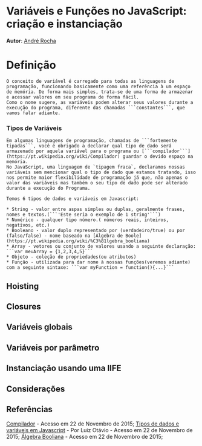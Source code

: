 # Variáveis e Funções no JavaScript: criação e instanciação
**Autor**: [André Rocha](https://github.com/andrecgro)

# Definição
    O conceito de variável é carregado para todas as linguagens de programação, funcionando basicamente como uma referência à um espaço de memória. De forma mais simples, trata-se de uma forma de armazenar e acessar valores em seu programa de forma fácil.
    Como o nome sugere, as variáveis podem alterar seus valores durante a execução do programa, diferente das chamadas ```constantes```, que vamos falar adiante.

### Tipos de Variáveis

    Em algumas linguagens de programação, chamadas de ```fortemente tipadas```, você é obrigado a declarar qual tipo de dado será armazenado por aquela variável para o programa ou [```compilador```](https://pt.wikipedia.org/wiki/Compilador) guardar o devido espaço na memória.
    No JavaScript, uma linguagem de `tipagem fraca`, declaramos nossas variáveis sem mencionar qual o tipo de dado que estamos tratando, isso nos permite maior flexibilidade de programação já que, não apenas o valor das variáveis mas também o seu tipo de dado pode ser alterado durante a execução do Programa.

    Temos 6 tipos de dados e variáveis em Javascript:
    
    * String - valor entre aspas simples ou duplas, geralmente frases, nomes e textos.(```'Este seria o exemplo de 1 string'```)
    * Numérico - qualquer tipo número.( números reais, inteiros, negativos, etc.)
    * Booleano - valor duplo representado por (verdadeiro/true) ou por (falso/false) - nome baseado na [Álgebra de Boole](https://pt.wikipedia.org/wiki/%C3%81lgebra_booliana)
    * Array - vetores ou conjunto de valores usando a seguinte declaração: ```var meuArray = {1,2,3,4,5}```
    * Objeto - coleção de propriedades(ou atributos)
    * Função - utilizada para dar nome à nossas funções(veremos adiante) com a seguinte sintaxe: ```var myFunction = function(){...}```


## Hoisting
## Closures
## Variáveis globais
## Variáveis por parâmetro
## Instanciação usando uma IIFE
## Considerações

## Referências
[Compilador](https://pt.wikipedia.org/wiki/Compilador) - Acesso em 22 de Novembro de 2015;
[Tipos de dados e variáveis em Javascript](https://www.todoespacoonline.com/w/2014/04/variaveis-em-javascript/) - Por Luiz Otávio - Acesso em 22 de Novembro de 2015;
[Álgebra Booliana](https://pt.wikipedia.org/wiki/%C3%81lgebra_booliana) - Acesso em 22 de Novembro de 2015;

